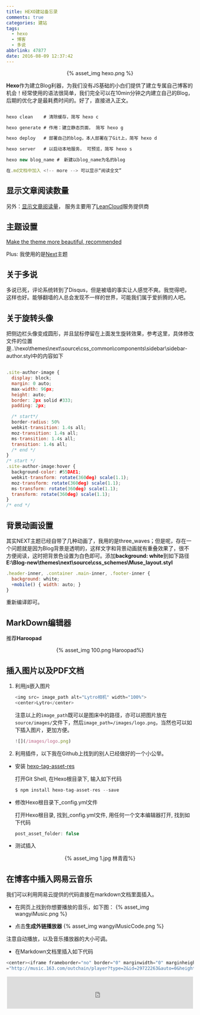 ```yaml
---
title: HEXO建站备忘录
comments: true
categories: 建站
tags:
  - hexo
  - 博客
  - 多说
abbrlink: 47877
date: 2016-08-09 12:37:42
---
```



<center>{% asset_img hexo.png %}</center>


**Hexo**作为建立Blog利器，为我们没有JS基础的小白们提供了建立专属自己博客的机会！经常使用的语法很简单，我们完全可以在10min分钟之内建立自己的Blog，后期的优化才是最耗费时间的。好了，直接进入正文。

<!-- more -->




```js

hexo clean    # 清除缓存，简写 hexo c

hexo generate # 作用：建立静态页面， 简写 hexo g 

hexo deploy   # 部署自己的blog，本人部署在了Git上，简写 hexo d

hexo server   # 以启动本地服务， 可预览，简写 hexo s

hexo new blog_name #　新建以blog_name为名的blog

在.md文档中加入 <!-- more --> 可以显示“阅读全文”

```


## 显示文章阅读数量
另外：[显示文章阅读量](https://notes.wanghao.work/2015-10-21-%E4%B8%BANexT%E4%B8%BB%E9%A2%98%E6%B7%BB%E5%8A%A0%E6%96%87%E7%AB%A0%E9%98%85%E8%AF%BB%E9%87%8F%E7%BB%9F%E8%AE%A1%E5%8A%9F%E8%83%BD.html#%E9%85%8D%E7%BD%AELeanCloud)， 服务主要用了[LeanCloud](https://leancloud.cn/)服务提供商


## 主题设置
[Make the theme more beautiful, recommended](http://www.arao.me/)

Plus: 我使用的是[Next](http://theme-next.iissnan.com/)主题


## 关于多说
多说已死，评论系统转到了Disqus，但是被墙的事实让人感觉不爽。我觉得吧，这样也好。能够翻墙的人总会发现不一样的世界，可能我们属于爱折腾的人吧。

## 关于旋转头像

把侧边栏头像变成圆形，并且鼠标停留在上面发生旋转效果，参考这里，具体修改文件的位置是..\hexo\themes\next\source\css\_common\components\sidebar\sidebar-author.styl中的内容如下

``` js

.site-author-image {
  display: block;
  margin: 0 auto;
  max-width: 96px;
  height: auto;
  border: 2px solid #333;
  padding: 2px;

  /* start*/
  border-radius: 50%
  webkit-transition: 1.4s all;
  moz-transition: 1.4s all;
  ms-transition: 1.4s all;
  transition: 1.4s all;
  /* end */
}
/* start */
.site-author-image:hover {
  background-color: #55DAE1;
  webkit-transform: rotate(360deg) scale(1.1);
  moz-transform: rotate(360deg) scale(1.1);
  ms-transform: rotate(360deg) scale(1.1);
  transform: rotate(360deg) scale(1.1);
}
/* end */
```


## 背景动画设置

其实NEXT主题已经自带了几种动画了，我用的是three_waves；但是呢，存在一个问题就是因为Blog背景是透明的，这样文字和背景动画就有重叠效果了，很不方便阅读，这时把背景色设置为白色即可。添加**background: white**到如下路径**E:\Blog-new\themes\next\source\css\_schemes\Muse\_layout.styl**

```js
.header-inner, .container .main-inner, .footer-inner {
  background: white;
  +mobile() { width: auto; }
}
```

重新编译即可。

## MarkDown编辑器

推荐**Haroopad**

<center>{% asset_img 100.png Haroopad%}</center>


## 插入图片以及PDF文档
1. 利用js嵌入图片
    ``` js
    <img src= image_path alt="Lytro相机" width="100%">
    <center>Lytro</center>
    ```
    注意以上的`image_path`既可以是图床中的路径，亦可以把图片放在`source/images/`文件下，然后`image_path=/images/logo.png`，当然也可以如下插入图片，更加方便。
    ``` js
    ![](/images/logo.png)
    ```
2. 利用插件，以下我在Github上找到的别人已经做好的一个小公举。

- 安装 [hexo-tag-asset-res](https://github.com/timnew/hexo-tag-asset-res)

	打开Git Shell, 在Hexo根目录下, 输入如下代码

    ```javascript
    $ npm install hexo-tag-asset-res --save
    ```
- 修改Hexo根目录下_config.yml文件

	打开Hexo根目录, 找到_config.yml文件, 用任何一个文本编辑器打开, 找到如下代码

    ```javascript
    post_asset_folder: false
    ```
- 测试插入

<center>{% asset_img 1.jpg 林青霞%}</center>



## 在博客中插入网易云音乐

我们可以利用网易云提供的代码直接在markdown文档里面插入。

- 在网页上找到你想要播放的音乐，如下图：
{% asset_img wangyiMusic.png %}


- 点击**生成外链播放器**
{% asset_img wangyiMusicCode.png %}


注意自动播放，以及音乐播放器的大小可调。


- 在Markdown文档里插入如下代码

```js
<center><iframe frameborder="no" border="0" marginwidth="0" marginheight="0" width=500 height=86 src
="http://music.163.com/outchain/player?type=2&id=29722263&auto=0&height=66"></iframe></center>
```

<center><iframe frameborder="no" border="0" marginwidth="0" marginheight="0" width=500 height=86 src="http://music.163.com/outchain/player?type=2&id=29722263&auto=0&height=66"></iframe></center>






